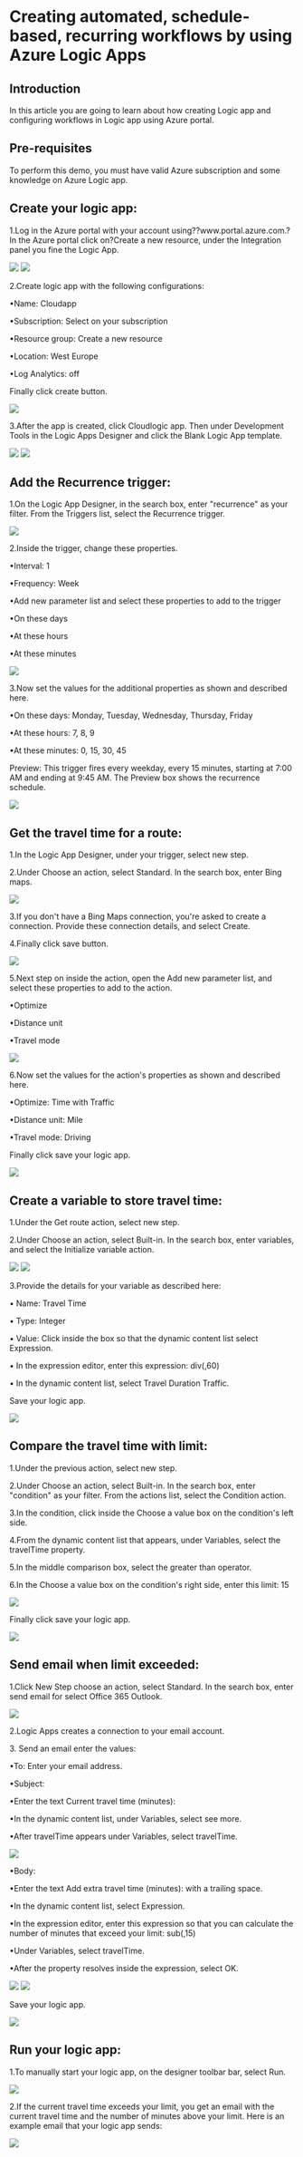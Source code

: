 <h1>Creating automated, schedule-based, recurring workflows by using Azure Logic Apps</h1>

<h2>Introduction</h2>
<p>In this article you are going to learn about how creating Logic app and configuring workflows in Logic app using Azure portal.</p>

<h2>Pre-requisites</h2>
<p>To perform this demo, you must have valid Azure subscription and some knowledge on Azure Logic app.</p>

<h2>Create your logic app:</h2>
<p>1.Log in the Azure portal with your account using??www.portal.azure.com.?In the Azure portal click on?Create a new resource, under the Integration panel you fine the Logic App.</p>
<img src="https://codesizzlergit.blob.core.windows.net/az300-14/01.jpg"/>
<img src="https://codesizzlergit.blob.core.windows.net/az300-14/02.jpg"/>
<p>2.Create logic app with the following configurations:</p>
	<p>•Name: Cloudapp</p>
	<p>•Subscription: Select on your subscription</p>
	<p>•Resource group: Create a new resource</p>
	<p>•Location: West Europe</p>
	<p>•Log Analytics: off</p>
<p>Finally click create button.</p>
<img src="https://codesizzlergit.blob.core.windows.net/az300-14/03.jpg"/>
<p>3.After the app is created, click Cloudlogic app. Then under Development Tools in the Logic Apps Designer and click the Blank Logic App template.</p>
<img src="https://codesizzlergit.blob.core.windows.net/az300-14/04.jpg"/>
<img src="https://codesizzlergit.blob.core.windows.net/az300-14/05.jpg"/>
<h2>Add the Recurrence trigger:</h2>
<p>1.On the Logic App Designer, in the search box, enter "recurrence" as your filter. From the Triggers list, select the Recurrence trigger.</p>
<img src="https://codesizzlergit.blob.core.windows.net/az300-14/06.jpg"/>
<p>2.Inside the trigger, change these properties.</p>
 	<p>•Interval: 1</p>
 	<p>•Frequency: Week</p>
 	<p>•Add new parameter list and select these properties to add to the trigger</p>
 	<p>•On these days</p>
 	<p>•At these hours</p>
 	<p>•At these minutes</p>
<img src="https://codesizzlergit.blob.core.windows.net/az300-14/07.jpg"/>
<p>3.Now set the values for the additional properties as shown and described here.</p>
	<p>•On these days: Monday, Tuesday, Wednesday, Thursday, Friday</p>
	<p>•At these hours: 7, 8, 9</p>
	<p>•At these minutes: 0, 15, 30, 45</p>
<p>Preview: This trigger fires every weekday, every 15 minutes, starting at 7:00 AM and ending at 9:45 AM. The Preview box shows the recurrence schedule.</p>
<img src="https://codesizzlergit.blob.core.windows.net/az300-14/08.jpg"/>

<h2>Get the travel time for a route:</h2>
<p>1.In the Logic App Designer, under your trigger, select new step.</p>
<p>2.Under Choose an action, select Standard. In the search box, enter Bing maps.</p>
<img src="https://codesizzlergit.blob.core.windows.net/az300-14/09.jpg"/>
<p>3.If you don't have a Bing Maps connection, you're asked to create a connection. Provide these connection details, and select Create.</p>
<p>4.Finally click save button.</p>
<img src="https://codesizzlergit.blob.core.windows.net/az300-14/10.jpg"/>
<p>5.Next step on inside the action, open the Add new parameter list, and select these properties to add to the action.</p>
	<p>•Optimize</p>
 	<p>•Distance unit</p>
 	<p>•Travel mode</p>
<img src="https://codesizzlergit.blob.core.windows.net/az300-14/11.jpg"/>
<p>6.Now set the values for the action's properties as shown and described here.</p>
	<p>•Optimize: Time with Traffic</p>
	<p>•Distance unit: Mile</p>
	<p>•Travel mode: Driving</p>
<p>Finally click save your logic app.</p>
<img src="https://codesizzlergit.blob.core.windows.net/az300-14/12.jpg"/>

<h2>Create a variable to store travel time:</h2>
<p>1.Under the Get route action, select new step.</p>
<p>2.Under Choose an action, select Built-in. In the search box, enter variables, and select the Initialize variable action.</p>
<img src="https://codesizzlergit.blob.core.windows.net/az300-14/13.jpg"/>
<img src="https://codesizzlergit.blob.core.windows.net/az300-14/14.jpg"/>
<p>3.Provide the details for your variable as described here:</p>
	<p>•	Name: Travel Time
	<p>•	Type: Integer
	<p>•	Value: Click inside the box so that the dynamic content list select Expression.
	<p>•	In the expression editor, enter this expression: div(,60)
	<p>•	In the dynamic content list, select Travel Duration Traffic.
<p>Save your logic app.</p>
<img src="https://codesizzlergit.blob.core.windows.net/az300-14/15.jpg"/>

<h2>Compare the travel time with limit:</h2>
<p>1.Under the previous action, select new step.</p>
<p>2.Under Choose an action, select Built-in. In the search box, enter "condition" as your filter. From the actions list, select the Condition action.</p>
<p>3.In the condition, click inside the Choose a value box on the condition's left side.</p>
<p>4.From the dynamic content list that appears, under Variables, select the travelTime property.</p>
<p>5.In the middle comparison box, select the greater than operator.</p>
<p>6.In the Choose a value box on the condition's right side, enter this limit: 15</p>
<img src="https://codesizzlergit.blob.core.windows.net/az300-14/16.jpg"/>
<p>Finally click save your logic app.</p>
<img src="https://codesizzlergit.blob.core.windows.net/az300-14/17.jpg"/>

<h2>Send email when limit exceeded:</h2>
<p>1.Click New Step choose an action, select Standard. In the search box, enter send email for select Office 365 Outlook.</p>
<img src="https://codesizzlergit.blob.core.windows.net/az300-14/18.jpg"/>
<p>2.Logic Apps creates a connection to your email account.</p>
<p>3. Send an email enter the values:</p>
	<p>•To: Enter your email address.</p>
	<p>•Subject:</p>
	<p>•Enter the text Current travel time (minutes):</p>
	<p>•In the dynamic content list, under Variables, select see more.</p>
	<p>•After travelTime appears under Variables, select travelTime.</p>
<img src="https://codesizzlergit.blob.core.windows.net/az300-14/19.jpg"/>
	<p>•Body:</p>
	<p>•Enter the text Add extra travel time (minutes): with a trailing space.</p>
	<p>•In the dynamic content list, select Expression.</p>
	<p>•In the expression editor, enter this expression so that you can calculate the number of minutes that exceed your limit: sub(,15)</p>
	<p>•Under Variables, select travelTime.</p>
	<p>•After the property resolves inside the expression, select OK.</p>
<img src="https://codesizzlergit.blob.core.windows.net/az300-14/20.jpg"/>
<img src="https://codesizzlergit.blob.core.windows.net/az300-14/21.jpg"/>
<p>Save your logic app.</p>
<img src="https://codesizzlergit.blob.core.windows.net/az300-14/22.jpg"/>

<h2>Run your logic app:</h2>
<p>1.To manually start your logic app, on the designer toolbar bar, select Run.</p>
<img src="https://codesizzlergit.blob.core.windows.net/az300-14/23.jpg"/>
<p>2.If the current travel time exceeds your limit, you get an email with the current travel time and the number of minutes above your limit. Here is an example email that your logic app sends:</p>
<img src="https://codesizzlergit.blob.core.windows.net/az300-14/24.jpg"/>





